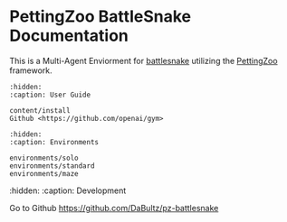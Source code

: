 # PettingZoo BattleSnake Documentation

This is a Multi-Agent Enviorment for [battlesnake](https://battlesnake.com/) utilizing the [PettingZoo](https://pettingzoo.com/) framework.

```
:hidden:
:caption: User Guide

content/install
Github <https://github.com/openai/gym>
```
```
:hidden:
:caption: Environments

environments/solo
environments/standard
environments/maze
```
:hidden:
:caption: Development

Go to Github <https://github.com/DaBultz/pz-battlesnake>
```
